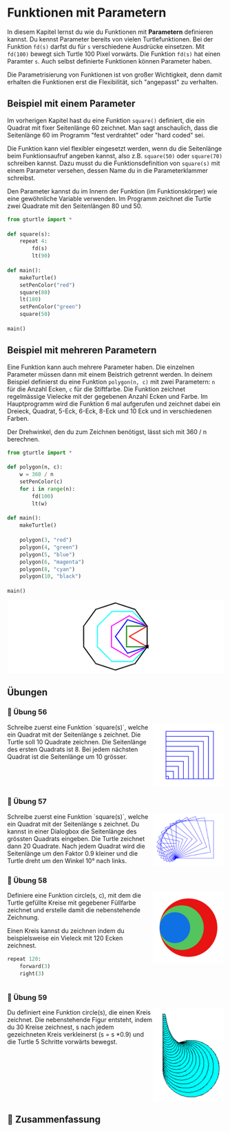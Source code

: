 # Funktionen mit Parametern

In diesem Kapitel lernst du wie du Funktionen mit **Parametern** definieren kannst.
Du kennst Parameter bereits von vielen Turtlefunktionen.
Bei der Funktion `fd(s)` darfst du für `s` verschiedene Ausdrücke einsetzen.
Mit `fd(100)` bewegt sich Turtle 100 Pixel vorwärts.
Die Funktion `fd(s)` hat einen Paramter `s`.
Auch selbst definierte Funktionen können Parameter haben.

Die Parametrisierung von Funktionen ist von großer Wichtigkeit,
denn damit erhalten die Funktionen erst die
Flexibilität, sich "angepasst" zu verhalten.

## Beispiel mit einem Parameter

Im vorherigen Kapitel hast du eine Funktion `square()` definiert, die ein Quadrat mit fixer Seitenlänge 60 zeichnet. Man sagt anschaulich, dass die Seitenlänge 60 im Programm "fest verdrahtet" oder "hard coded" sei.

Die Funktion kann viel flexibler eingesetzt werden, wenn du die Seitenlänge beim Funktionsaufruf angeben kannst, also z.B. `square(50)` oder `square(70)` schreiben kannst.
Dazu musst du die Funktionsdefinition von `square(s)` mit einem Parameter versehen, dessen Name du in die Parameterklammer schreibst. 

Den Parameter kannst du im Innern der Funktion (im Funktionskörper) wie eine gewöhnliche Variable verwenden. Im Programm zeichnet die Turtle zwei Quadrate mit den Seitenlängen 80 und 50.

```python
from gturtle import *

def square(s):    
    repeat 4: 
        fd(s) 
        lt(90)

def main():
    makeTurtle()
    setPenColor("red")
    square(80)
    lt(180)
    setPenColor("green")
    square(50)

main()
```

## Beispiel mit mehreren Parametern

Eine Funktion kann auch mehrere Parameter haben.
Die einzelnen Parameter müssen dann mit einem Beistrich getrennt werden.
In deinem Beispiel definierst du eine Funktion `polygon(n, c)` mit zwei Parametern: 
`n` für die Anzahl Ecken, `c` für die Stiftfarbe.
Die Funktion zeichnet regelmässige Vielecke mit der gegebenen Anzahl Ecken und Farbe.
Im Hauptprogramm wird die Funktion 6 mal aufgerufen
und zeichnet dabei ein Dreieck, Quadrat, 5-Eck, 6-Eck,
8-Eck und 10 Eck und in verschiedenen Farben.

Der Drehwinkel, den du zum Zeichnen benötigst, lässt sich mit 360 / n berechnen.

```python
from gturtle import *

def polygon(n, c):
    w = 360 / n
    setPenColor(c)
    for i in range(n):
        fd(100)
        lt(w)

def main():
    makeTurtle()

    polygon(3, "red")
    polygon(4, "green")
    polygon(5, "blue")
    polygon(6, "magenta")
    polygon(8, "cyan")
    polygon(10, "black")

main()
```

![Ausgabe des Programms](./images/polygone.png)



## Übungen

### 📝 Übung 56
<img style="float: right; width:33%" src="./images/quadrate.png">
Schreibe zuerst eine Funktion `square(s)`, welche ein Quadrat mit der 
Seitenlänge s zeichnet. 
Die Turtle soll 10 Quadrate zeichnen. Die Seitenlänge des ersten Quadrats ist 8. Bei jedem nächsten Quadrat ist die Seitenlänge um 10 grösser. 
<div style="clear:both;"></div>


### 📝 Übung 57
<img style="float: right; width:33%" src="./images/quadrate_schief.png">
Schreibe zuerst eine Funktion `square(s)`, welche ein Quadrat mit der 
Seitenlänge s zeichnet. 
Du kannst in einer Dialogbox die Seitenlänge des grössten Quadrats eingeben. Die Turtle zeichnet dann 20 Quadrate. Nach jedem Quadrat wird die Seitenlänge um den Faktor 0.9 kleiner und die Turtle dreht um den Winkel 10° nach links. 
<div style="clear:both;"></div>


### 📝 Übung 58	
<img style="float: right; width:33%" src="./images/circles.png">
Definiere eine Funktion circle(s, c), mit dem die Turtle gefüllte Kreise mit gegebener Füllfarbe zeichnet und erstelle damit die nebenstehende Zeichnung.

Einen Kreis kannst du zeichnen indem du beispielsweise ein Vieleck mit 120 Ecken zeichnest.
```python
repeat 120:
    forward(3)
    right(3) 
```
<div style="clear:both;"></div>

### 📝 Übung 59
<img style="float: right; width:33%" src="./images/trompete.png">
Du definiert eine Funktion circle(s), die einen Kreis zeichnet. Die nebenstehende Figur entsteht, indem du 30 Kreise zeichnest, s nach jedem gezeichneten Kreis verkleinerst (s = s *0.9) und die Turtle 5 Schritte vorwärts bewegst.
<div style="clear:both;"></div>	

## 🧭 Zusammenfassung





























